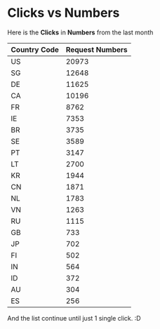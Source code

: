 # Clicks vs Numbers

Here is the **Clicks** in **Numbers** from the last month

| Country Code | Request Numbers | 
| --- | --- | 
| US | 20973 | 
| SG | 12648 |
| DE | 11625 | 
| CA | 10196 | 
| FR | 8762 | 
| IE | 7353 | 
| BR | 3735 | 
| SE | 3589 | 
| PT | 3147 | 
| LT | 2700 | 
| KR | 1944 | 
| CN | 1871 | 
| NL | 1783 | 
| VN | 1263 | 
| RU | 1115 | 
| GB | 733 | 
| JP | 702 | 
| FI | 502 | 
| IN | 564 | 
| ID | 372 | 
| AU | 304 | 
| ES | 256 |

And the list continue until just 1 single click. :D 
